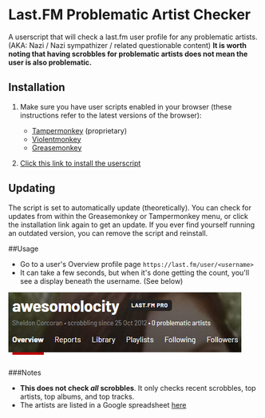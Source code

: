 # Last.FM Problematic Artist Checker

A userscript that will check a last.fm user profile for any problematic artists. (AKA: Nazi / Nazi sympathizer / related questionable content) **It is worth noting that having scrobbles for problematic artists does not mean the user is also problematic.**

## Installation

1. Make sure you have user scripts enabled in your browser (these instructions refer to the latest versions of the browser):

    * [Tampermonkey](https://www.tampermonkey.net/) (proprietary)
    * [Violentmonkey](https://violentmonkey.github.io/get-it/)
    * [Greasemonkey](https://addons.mozilla.org/firefox/addon/greasemonkey/)

2. [Click this link to install the userscript](https://github.com/Awesomolocity/Lastfm-Problematic-Artist-Checker/raw/main/index.user.js)

## Updating

The script is set to automatically update (theoretically). You can check for updates from within the Greasemonkey or Tampermonkey menu, or click the installation link again to get an update. If you ever find yourself running an outdated version, you can remove the script and reinstall.

##Usage

- Go to a user's Overview profile page `https://last.fm/user/<username>`
- It can take a few seconds, but when it's done getting the count, you'll see a display beneath the username. (See below)

![Example Screenshot](example.png)

###Notes

- **This does not check *all* scrobbles**. It only checks recent scrobbles, top artists, top albums, and top tracks.
- The artists are listed in a Google spreadsheet [here](https://docs.google.com/spreadsheets/d/13_hUUbGqd_La2Zmmz55Zt6DJTDB_RtE7ZhzlOAWJzrs/edit?usp=sharing)
